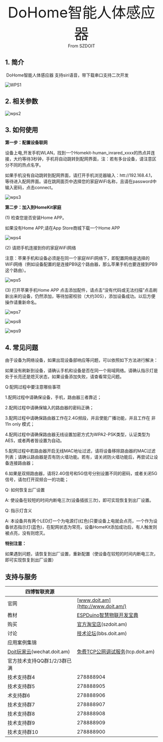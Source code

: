 <center><font size=10> DoHome智能人体感应器 </center></font>
<center> From SZDOIT</center>

## 1. 简介

​	DoHome智能人体感应器 支持siri语音，带下载串口支持二次开发

![WPS1](wps1.jpg)

## 2. 相关参数

![wps2](wps2.jpg)

## 3. 如何使用

**第一步：配置设备联网**

设备上电,开发手机WLAN，找到一个Homekit-human_inrared_xxxx的热点并连接，大约等待3秒钟，手机将自动跳转到配网界面，注：若有多台设备，请注意区分不同的热点名字。

如果手机没有自动跳转到配网界面，请打开手机浏览器输入：htt://192.168.4.1，等待进入配网界面。请在跳网面页中选择您的家庭WiFi名称，且请在password中输入密码，点击connect。

![wps3](wps3.jpg)

**第二步：加入到HomeKit家庭**

(1) 检查您是否安装Home APP。

如果没有Home APP,请在App Store商城下载一个Home APP

![wps4](wps4.jpg)

(2) 请把手机连接到你的家庭WiFi网络

注意：苹果手机和设备必须是在同一个家庭WiFi网络下，即配置网络是选择的WiFi网络（例如设备配置的是连接PB9这个路由器，那么苹果手机也要连接到PB9这个路由）。

![wps5](wps5.jpg)

(3) 打开苹果手机Home APP 点击添加配件，请点击“没有代码或无法扫描”点击刷新出来的设备，仍然添加，等待加密校验（大约30S），添加设备成功。以后方便操作请重新命名。

![wps7](wps7.jpg)

![wps8](wps8.jpg)

![wps9](wps9.jpg)

## 4. 常见问题

由于设备为网络设备，如果出现设备部响应等问题，可以依照如下方法进行解决：

如果没有刷新到设备，请确认手机和设备是否在同一个局域网络。请确认指示灯是处于长亮还是熄灭状态，如果设备添加失败，请查看常见问题。

Q:配网过程中要注意哪些事项

1.配网过程中请确保设备，手机，路由器三者靠近；

2.配网过程中请确保输入的路由器的密码正确；

3.配网过程中请确保路由器工作在2.4G频段，并且使能广播功能，并且工作在 非11n only 模式；

4.配网过程中请确保路由器无线设置加密方式为WPA2-PSK类型，认证类型为AES，或者两者皆设置为自动。

5.配网过程中若路由器开启无线MAC地址过滤，请将设备移除路由器的MAC过滤列表；请确认路由器是否有防火墙功能。若有，请关闭防火墙功能后，再尝试让设备连接路由器；

6.如果是双频路由器，请将2.4G信号和5G信号分别设置不同的密码，或者关闭5G信号，请勿打开双频合一的功能；

 Q: 如何恢复出厂设置

A: 使设备在较短的时间内断电三次(设备插拔三次)，即可实现恢复到出厂设置。

Q: 指示灯含义

A: 本设备共有两个LED灯一个为电源灯(红色)只要设备上电就会点亮，一个作为设备状态指示灯(蓝色)，在配网状态为常亮，设备HomeKit添加成功后，有人触发则被点亮，没有则熄灭。

**特别注意：**

如果遇到问题，请恢复到出厂设置，重新配置（使设备在较短的时间内断电三次，即可实现恢复到出厂设置）



## 支持与服务

| 四博智联资源                                        |                                                              |
| --------------------------------------------------- | ------------------------------------------------------------ |
| 官网                                                | [www.doit.am](http://www.doit.am/)                           |
| 教材                                                | [ESPDuino智慧物联开发宝典](https://item.taobao.com/item.htm?spm=a1z10.3-c.w4002-7420449993.9.Bgp1Ll&id=520583000610) |
| 购买                                                | [官方淘宝店](https://szdoit.taobao.com/)(szdoit.am)          |
| 讨论                                                | [技术论坛](http://bbs.doit.am/forum.php)(bbs.doit.am)        |
| 应用案例集锦                                        |                                                              |
| [Doit玩家云](http://wechat.doit.am)(wechat.doit.am) | [免费TCP公网调试服务](http://tcp.doit.am)(tcp.doit.am)       |
| 官方技术支持QQ群1/2/3群已满                         |                                                              |
| 技术支持群4                                         | 278888904                                                    |
| 技术支持群5                                         | 278888905                                                    |
| 术支持群6                                           | 278888906                                                    |
| 技术支持群7                                         | 278888907                                                    |
| 技术支持群8                                         | 278888908                                                    |
| 技术支持群9                                         | 278888909                                                    |
| 技术支持群10                                        | 278888900                                                    |